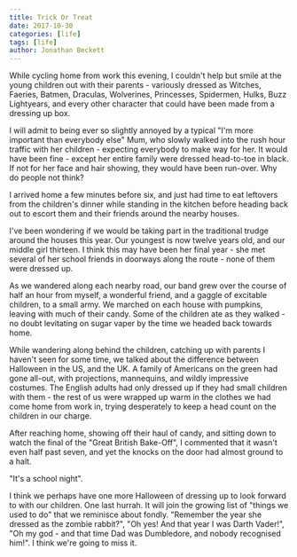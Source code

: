 ```yaml
---
title: Trick Or Treat
date: 2017-10-30
categories: [life]
tags: [life]
author: Jonathan Beckett
---
```


While cycling home from work this evening, I couldn't help but smile at the young children out with their parents - variously dressed as Witches, Faeries, Batmen, Draculas, Wolverines, Princesses, Spidermen, Hulks, Buzz Lightyears, and every other character that could have been made from a dressing up box.

I will admit to being ever so slightly annoyed by a typical "I'm more important than everybody else" Mum, who slowly walked into the rush hour traffic with her children - expecting everybody to make way for her. It would have been fine - except her entire family were dressed head-to-toe in black. If not for her face and hair showing, they would have been run-over. Why do people not think?

I arrived home a few minutes before six, and just had time to eat leftovers from the children's dinner while standing in the kitchen before heading back out to escort them and their friends around the nearby houses.

I've been wondering if we would be taking part in the traditional trudge around the houses this year. Our youngest is now twelve years old, and our middle girl thirteen. I think this may have been her final year - she met several of her school friends in doorways along the route - none of them were dressed up.

As we wandered along each nearby road, our band grew over the course of half an hour from myself, a wonderful friend, and a gaggle of excitable children, to a small army. We marched on each house with pumpkins, leaving with much of their candy. Some of the children ate as they walked - no doubt levitating on sugar vaper by the time we headed back towards home.

While wandering along behind the children, catching up with parents I haven't seen for some time, we talked about the difference between Halloween in the US, and the UK. A family of Americans on the green had gone all-out, with projections, mannequins, and wildly impressive costumes. The English adults had only dressed up if they had small children with them - the rest of us were wrapped up warm in the clothes we had come home from work in, trying desperately to keep a head count on the children in our charge.

After reaching home, showing off their haul of candy, and sitting down to watch the final of the "Great British Bake-Off", I commented that it wasn't even half past seven, and yet the knocks on the door had almost ground to a halt.

"It's a school night".

I think we perhaps have one more Halloween of dressing up to look forward to with our children. One last hurrah. It will join the growing list of "things we used to do" that we reminisce about fondly. "Remember the year she dressed as the zombie rabbit?", "Oh yes! And that year I was Darth Vader!", "Oh my god - and that time Dad was Dumbledore, and nobody recognised him!". I think we're going to miss it.